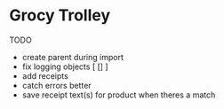 # Grocy Trolley

TODO

- create parent during import
- fix logging objects [ [] ]
- add receipts
- catch errors better
- save receipt text(s) for product when theres a match
